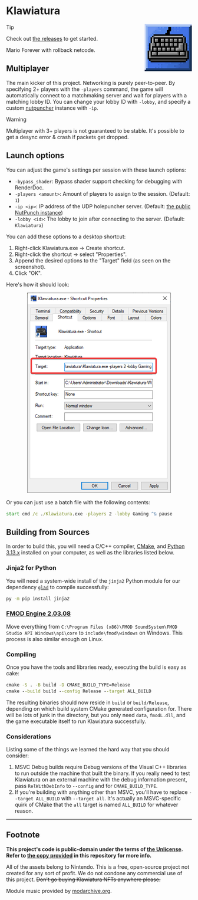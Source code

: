 <!-- markdownlint-disable MD033 MD045 -->

# Klawiatura

<img align="right" src=".github/assets/icon-upscaled.png">

> [!TIP]
> Check out [the releases](https://github.com/toggins/Klawiatura/releases) to get started.

Mario Forever with rollback netcode.

## Multiplayer

The main kicker of this project. Networking is purely peer-to-peer. By specifying 2+ players with the `-players` command, the game will automatically connect to a matchmaking server and wait for players with a matching lobby ID. You can change your lobby ID with `-lobby`, and specify a custom [nutpuncher](https://github.com/Schwungus/nutpunch) instance with `-ip`.

> [!WARNING]
> Multiplayer with 3+ players is not guaranteed to be stable. It's possible to get a desync error & crash if packets get dropped.

## Launch options

You can adjust the game's settings per session with these launch options:

- `-bypass_shader`: Bypass shader support checking for debugging with RenderDoc.
- `-players <amount>`: Amount of players to assign to the session. (Default: `1`)
- `-ip <ip>`: IP address of the UDP holepuncher server. (Default: [the public NutPunch instance](https://github.com/Schwungus/nutpunch?tab=readme-ov-file#public-instance))
- `-lobby <id>`: The lobby to join after connecting to the server. (Default: `Klawiatura`)

You can add these options to a desktop shortcut:

1. Right-click Klawiatura.exe → Create shortcut.
2. Right-click the shortcut → select "Properties".
3. Append the desired options to the "Target" field (as seen on the screenshot).
4. Click "OK".

Here's how it should look:

<p align="center"><img src=".github/assets/shortcut-properties.png"></p>

Or you can just use a batch file with the following contents:

```bat
start cmd /c ./Klawiatura.exe -players 2 -lobby Gaming ^& pause
```

## Building from Sources

In order to build this, you will need a C/C++ compiler, [CMake](https://cmake.org/download), and [Python 3.13.x](https://www.python.org/downloads) installed on your computer, as well as the libraries listed below.

### Jinja2 for Python

You will need a system-wide install of the `jinja2` Python module for our dependency [`glad`](https://github.com/Dav1dde/glad) to compile successfully:

```bat
py -m pip install jinja2
```

### [FMOD Engine 2.03.08](https://www.fmod.com/download#fmodengine)

Move everything from `C:\Program Files (x86)\FMOD SoundSystem\FMOD Studio API Windows\api\core`
to `include\fmod\windows` on Windows. This process is also similar enough on
Linux.

### Compiling

Once you have the tools and libraries ready, executing the build is easy as cake:

```bat
cmake -S . -B build -D CMAKE_BUILD_TYPE=Release
cmake --build build --config Release --target ALL_BUILD
```

The resulting binaries should now reside in `build` or `build/Release`, depending on which build system CMake generated configuration for. There will be lots of junk in the directory, but you only need `data`, `fmodL.dll`, and the game executable itself to run Klawiatura successfully.

### Considerations

Listing some of the things we learned the hard way that you should consider:

1. MSVC Debug builds require Debug versions of the Visual C++ libraries to run outside the machine that built the binary. If you really need to test Klawiatura on an external machine with the debug information present, pass `RelWithDebInfo` to `--config` and for `CMAKE_BUILD_TYPE`.
2. If you're building with anything other than MSVC, you'll have to replace `--target ALL_BUILD` with `--target all`. It's actually an MSVC-specific quirk of CMake that the `all` target is named `ALL_BUILD` for whatever reason.

------------

## Footnote

**This project's code is public-domain under the terms of [the Unlicense](https://unlicense.org). Refer to [the copy provided](/UNLICENSE) in this repository for more info.**

All of the assets belong to Nintendo. This is a free, open-source project not created for any sort of profit. We do not condone any commercial use of this project. ~~Don't go buying Klawiatura NFTs anywhere please.~~

Module music provided by [modarchive.org](https://modarchive.org).
